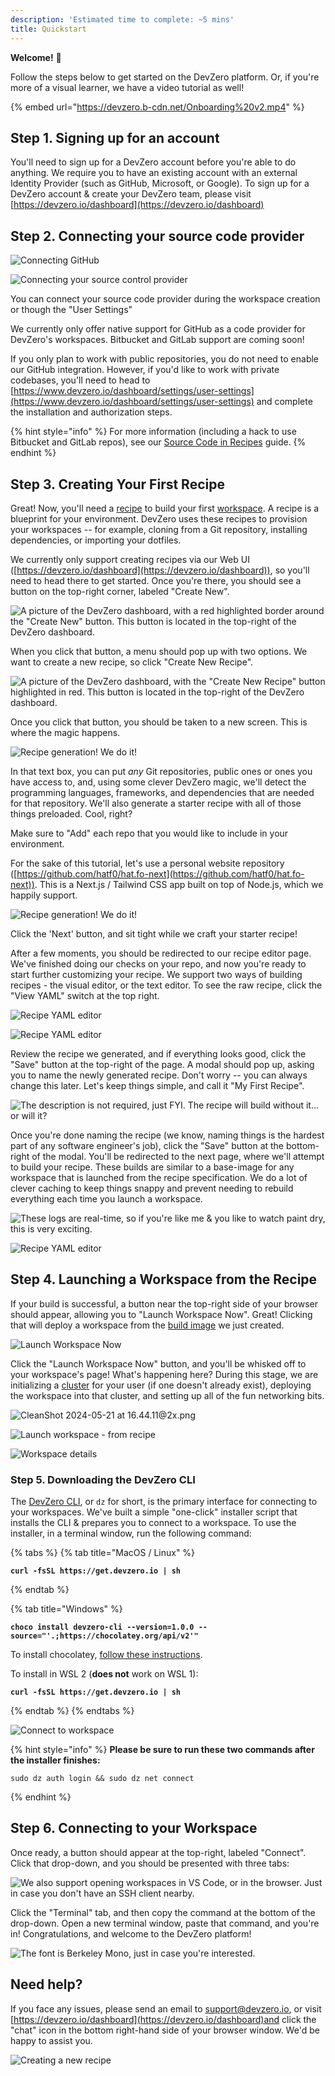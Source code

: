```yaml
---
description: 'Estimated time to complete: ~5 mins'
title: Quickstart
---
```

**Welcome!** :wave:

Follow the steps below to get started on the DevZero platform. Or, if you're more of a visual learner, we have a video tutorial as well!

{% embed url="https://devzero.b-cdn.net/Onboarding%20v2.mp4" %}

## Step 1. Signing up for an account

You'll need to sign up for a DevZero account before you're able to do anything. We require you to have an existing account with an external Identity Provider (such as GitHub, Microsoft, or Google). To sign up for a DevZero account & create your DevZero team, please visit [https://devzero.io/dashboard](https://devzero.io/dashboard)

## Step 2. Connecting your source code provider

![Connecting GitHub](../.gitbook/assets/Connect%20Github.gif)

![Connecting your source control provider](https://devzero.b-cdn.net/Github%20connection.gif)

You can connect your source code provider during the workspace creation or though the "User Settings"

We currently only offer native support for GitHub as a code provider for DevZero's workspaces. Bitbucket and GitLab support are coming soon!

If you only plan to work with public repositories, you do not need to enable our GitHub integration. However, if you'd like to work with private codebases, you'll need to head to [https://www.devzero.io/dashboard/settings/user-settings](https://www.devzero.io/dashboard/settings/user-settings) and complete the installation and authorization steps.

{% hint style="info" %}
For more information (including a hack to use Bitbucket and GitLab repos), see our [Source Code in Recipes](./../recipes/cloning-source-code.md) guide.
{% endhint %}

## Step 3. Creating Your First Recipe

Great! Now, you'll need a [recipe](../references/terminology.md#recipe) to build your first [workspace](../references/terminology.md#workspace). A recipe is a blueprint for your environment. DevZero uses these recipes to provision your workspaces -- for example, cloning from a Git repository, installing dependencies, or importing your dotfiles.

We currently only support creating recipes via our Web UI ([https://devzero.io/dashboard](https://devzero.io/dashboard)), so you'll need to head there to get started. Once you're there, you should see a button on the top-right corner, labeled "Create New".

![A picture of the DevZero dashboard, with a red highlighted border around the "Create New" button. This button is located in the top-right of the DevZero dashboard.](../.gitbook/assets/CleanShot%202024-05-21%20at%2016.09.31@2x.png)

When you click that button, a menu should pop up with two options. We want to create a new recipe, so click "Create New Recipe".

![A picture of the DevZero dashboard, with the "Create New Recipe" button highlighted in red. This button is located in the top-right of the DevZero dashboard.](../.gitbook/assets/CleanShot%202024-05-21%20at%2016.16.53@2x.png)

Once you click that button, you should be taken to a new screen. This is where the magic happens.

![Recipe generation! We do it!](../.gitbook/assets/Create%20recipes%20-%20page%201%20-%20with%20GH%20auth.png)

In that text box, you can put _any_ Git repositories, public ones or ones you have access to, and, using some clever DevZero magic, we'll detect the programming languages, frameworks, and dependencies that are needed for that repository. We'll also generate a starter recipe with all of those things preloaded. Cool, right?

Make sure to "Add" each repo that you would like to include in your environment.

For the sake of this tutorial, let's use a personal website repository ([https://github.com/hatf0/hat.fo-next](https://github.com/hatf0/hat.fo-next)). This is a Next.js / Tailwind CSS app built on top of Node.js, which we happily support.

![Recipe generation! We do it!](../.gitbook/assets/CleanShot%202024-05-21%20at%2016.27.59@2x.png)

Click the 'Next' button, and sit tight while we craft your starter recipe!

After a few moments, you should be redirected to our recipe editor page. We've finished doing our checks on your repo, and now you're ready to start further customizing your recipe. We support two ways of building recipes - the visual editor, or the text editor. To see the raw recipe, click the "View YAML" switch at the top right.

![Recipe YAML editor](../.gitbook/assets/CleanShot%202024-05-21%20at%2016.31.46@2x%20(1).png)

![Recipe YAML editor](../.gitbook/assets/YAML%20(2).png)

Review the recipe we generated, and if everything looks good, click the "Save" button at the top-right of the page. A modal should pop up, asking you to name the newly generated recipe. Don't worry -- you can always change this later. Let's keep things simple, and call it "My First Recipe".

![The description is not required, just FYI. The recipe will build without it... or will it?](../.gitbook/assets/CleanShot%202024-05-21%20at%2016.37.50@2x.png)

Once you're done naming the recipe (we know, naming things is the hardest part of any software engineer's job), click the "Save" button at the bottom-right of the modal. You'll be redirected to the next page, where we'll attempt to build your recipe. These builds are similar to a base-image for any workspace that is launched from the recipe specification. We do a lot of clever caching to keep things snappy and prevent needing to rebuild everything each time you launch a workspace.

![These logs are real-time, so if you're like me & you like to watch paint dry, this is very exciting.](../.gitbook/assets/CleanShot%202024-05-21%20at%2016.40.20@2x.png)

![Recipe YAML editor](../.gitbook/assets/YAML%20(3).png)

## Step 4. Launching a Workspace from the Recipe

If your build is successful, a button near the top-right side of your browser should appear, allowing you to "Launch Workspace Now". Great! Clicking that will deploy a workspace from the [build image](../references/terminology.md#build) we just created.

![Launch Workspace Now](../.gitbook/assets/CleanShot%202024-05-21%20at%2016.42.38@2x.png)

Click the "Launch Workspace Now" button, and you'll be whisked off to your workspace's page! What's happening here? During this stage, we are initializing a [cluster](../references/terminology.md#workspace-cluster) for your user (if one doesn't already exist), deploying the workspace into that cluster, and setting up all of the fun networking bits.

![CleanShot 2024-05-21 at 16.44.11@2x.png](../.gitbook/assets/CleanShot%202024-05-21%20at%2016.44.11@2x.png)

![Launch workspace - from recipe](../.gitbook/assets/Launch%20workspace%20-%20from%20recipe.png)

![Workspace details](../.gitbook/assets/Workspace%20details%20(1).png)

### Step 5. Downloading the DevZero CLI

The [DevZero CLI](../references/cli-man-page/), or `dz` for short, is the primary interface for connecting to your workspaces. We've built a simple "one-click" installer script that installs the CLI & prepares you to connect to a workspace. To use the installer, in a terminal window, run the following command:

{% tabs %}
{% tab title="MacOS / Linux" %}
<pre class="language-bash" data-overflow="wrap"><code class="lang-bash"><strong>curl -fsSL https://get.devzero.io | sh</strong></code></pre>
{% endtab %}

{% tab title="Windows" %}
<pre class="language-bash" data-overflow="wrap"><code class="lang-bash"><strong>choco install devzero-cli --version=1.0.0 --source="'.;https://chocolatey.org/api/v2'"</strong></code></pre>

To install chocolatey, [follow these instructions](https://docs.chocolatey.org/en-us/choco/setup/#installing-chocolatey-cli).

To install in WSL 2 (**does not** work on WSL 1):
<pre class="language-bash" data-overflow="wrap"><code class="lang-bash"><strong>curl -fsSL https://get.devzero.io | sh</strong></code></pre>
{% endtab %}
{% endtabs %}

![Connect to workspace](../.gitbook/assets/Connect%20to%20workspace%20(1).png)

{% hint style="info" %}
**Please be sure to run these two commands after the installer finishes:**

```
sudo dz auth login && sudo dz net connect
```
{% endhint %}

## Step 6. Connecting to your Workspace

Once ready, a button should appear at the top-right, labeled "Connect". Click that drop-down, and you should be presented with three tabs:

![We also support opening workspaces in VS Code, or in the browser. Just in case you don't have an SSH client nearby.](../.gitbook/assets/CleanShot%202024-05-21%20at%2016.48.14@2x.png)

Click the "Terminal" tab, and then copy the command at the bottom of the drop-down. Open a new terminal window, paste that command, and you're in! Congratulations, and welcome to the DevZero platform!

![The font is Berkeley Mono, just in case you're interested.](../.gitbook/assets/CleanShot%202024-05-21%20at%2016.50.11@2x.png)

## Need help?

If you face any issues, please send an email to [support@devzero.io](mailto:support@devzero.io), or visit [https://devzero.io/dashboard](https://devzero.io/dashboard)and click the "chat" icon in the bottom right-hand side of your browser window. We'd be happy to assist you.

![Creating a new recipe](../.gitbook/assets/Create%20recipe.gif)
